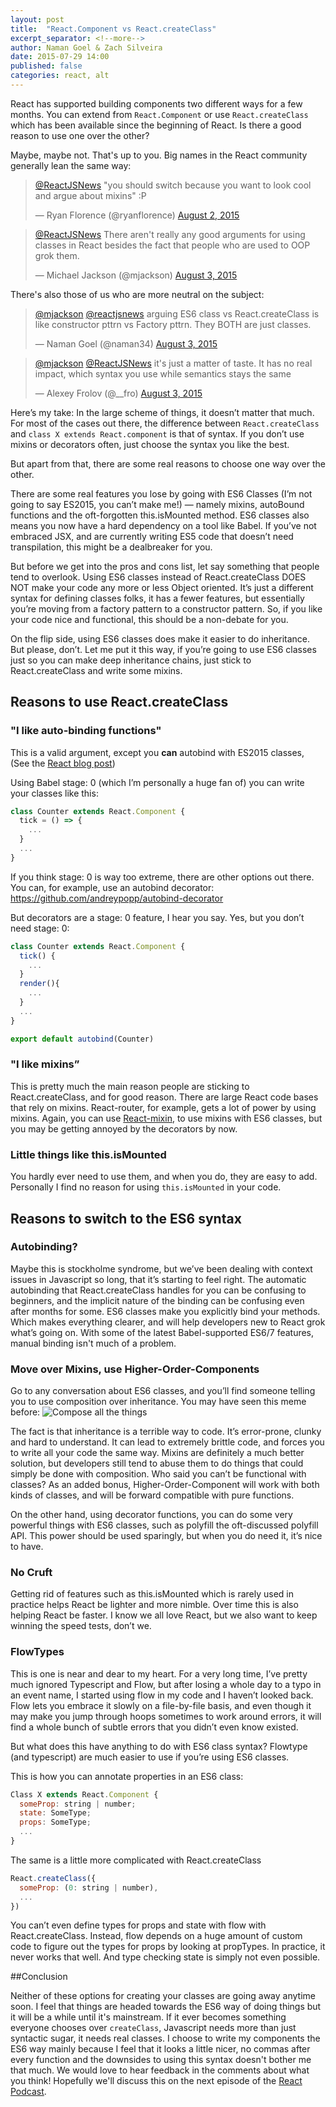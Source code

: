 ```yaml
---
layout: post
title:  "React.Component vs React.createClass"
excerpt_separator: <!--more-->
author: Naman Goel & Zach Silveira
date: 2015-07-29 14:00
published: false
categories: react, alt
---
```


React has supported building components two different ways for a few months. You can extend from `React.Component` or use `React.createClass` which has been available since the beginning of React. Is there a good reason to use one over the other?
<!--more-->
Maybe, maybe not. That's up to you. Big names in the React community generally lean the same way:

<blockquote class="twitter-tweet" lang="en"><p lang="en" dir="ltr"><a href="https://twitter.com/ReactJSNews">@ReactJSNews</a> &quot;you should switch because you want to look cool and argue about mixins&quot; :P</p>&mdash; Ryan Florence (@ryanflorence) <a href="https://twitter.com/ryanflorence/status/627985314393382912">August 2, 2015</a></blockquote>

<blockquote class="twitter-tweet" data-conversation="none" lang="en"><p lang="en" dir="ltr"><a href="https://twitter.com/ReactJSNews">@ReactJSNews</a> There aren&#39;t really any good arguments for using classes in React besides the fact that people who are used to OOP grok them.</p>&mdash; Michael Jackson (@mjackson) <a href="https://twitter.com/mjackson/status/628197552588886016">August 3, 2015</a></blockquote>

There's also those of us who are more neutral on the subject:

<blockquote class="twitter-tweet" data-conversation="none" lang="en"><p lang="en" dir="ltr"><a href="https://twitter.com/mjackson">@mjackson</a> <a href="https://twitter.com/ReactJSNews">@reactjsnews</a> arguing ES6 class vs React.createClass is like constructor pttrn vs Factory pttrn. They BOTH are just classes.</p>&mdash; Naman Goel (@naman34) <a href="https://twitter.com/naman34/status/628316538202947585">August 3, 2015</a></blockquote>

<blockquote class="twitter-tweet" data-conversation="none" lang="en"><p lang="en" dir="ltr"><a href="https://twitter.com/mjackson">@mjackson</a> <a href="https://twitter.com/ReactJSNews">@ReactJSNews</a> it&#39;s just a matter of taste. It has no real impact, which syntax you use while semantics stays the same</p>&mdash; Alexey Frolov (@__fro) <a href="https://twitter.com/__fro/status/628209100187402240">August 3, 2015</a></blockquote>

Here’s my take: In the large scheme of things, it doesn’t matter that much. For most of the cases out there, the difference between `React.createClass` and `class X extends React.component` is that of syntax. If you don’t use mixins or decorators often, just choose the syntax you like the best.

But apart from that, there are some real reasons to choose one way over the other.

There are some real features you lose by going with ES6 Classes (I’m not going to say ES2015, you can’t make me!) — namely mixins, autoBound functions and the oft-forgotten this.isMounted method. ES6 classes also means you now have a hard dependency on a tool like Babel. If you’ve not embraced JSX, and are currently writing ES5 code that doesn’t need transpilation, this might be a dealbreaker for you.

But before we get into the pros and cons list, let say something that people tend to overlook. Using ES6 classes instead of React.createClass DOES NOT make your code any more or less Object oriented. It’s just a different syntax for defining classes folks, it has a fewer features, but essentially you’re moving from a factory pattern to a constructor pattern. So, if you like your code nice and functional, this should be a non-debate for you.

On the flip side, using ES6 classes does make it easier to do inheritance. But please, don’t. Let me put it this way, if you’re going to use ES6 classes just so you can make deep inheritance chains, just stick to React.createClass and write some mixins.

## Reasons to use React.createClass

### "I like auto-binding functions"

This is a valid argument, except you **can** autobind with ES2015 classes, (See the [React blog post](https://facebook.github.io/react/blog/2015/01/27/react-v0.13.0-beta-1.html#autobinding))

Using Babel stage: 0 (which I’m personally a huge fan of) you can write your classes like this:

~~~js
class Counter extends React.Component {
  tick = () => {
    ...
  }
  ...
}

~~~

If you think stage: 0 is way too extreme, there are other options out there. You can, for example, use an autobind decorator: https://github.com/andreypopp/autobind-decorator

But decorators are a stage: 0 feature, I hear you say. Yes, but you don’t need stage: 0:

~~~js
class Counter extends React.Component {
  tick() {
    ...
  }
  render(){
    ...
  }
  ...
}

export default autobind(Counter)
~~~

### "I like mixins”

This is pretty much the main reason people are sticking to React.createClass, and for good reason. There are large React code bases that rely on mixins. React-router, for example, gets a lot of power by using mixins.
Again, you can use [React-mixin](https://www.npmjs.com/package/react-mixin), to use mixins with ES6 classes, but you may be getting annoyed by the decorators by now.

### Little things like this.isMounted

You hardly ever need to use them, and when you do, they are easy to add. Personally I find no reason for using `this.isMounted` in your code.

## Reasons to switch to the ES6 syntax

### Autobinding?
Maybe this is stockholme syndrome, but we’ve been dealing with context issues in Javascript so long, that it’s starting to feel right. The automatic autobinding that React.createClass handles for you can be confusing to beginners, and the implicit nature of the binding can be confusing even after months for some.
ES6 classes make you explicitly bind your methods. Which makes everything clearer, and will help developers new to React grok what’s going on. With some of the latest Babel-supported ES6/7 features, manual binding isn't much of a problem.

### Move over Mixins, use Higher-Order-Components
Go to any conversation about ES6 classes, and you’ll find someone telling you to use composition over inheritance. You may have seen this meme before:
![Compose all the things](https://encrypted-tbn2.gstatic.com/images?q=tbn:ANd9GcRW8W5l3CTR2UAHMvtdvCT-hyJc3Od5gJnyXyS6qrQQDXWLPevMkr164v_S)

The fact is that inheritance is a terrible way to code. It’s error-prone, clunky and hard to understand. It can lead to extremely brittle code, and forces you to write all your code the same way. Mixins are definitely a much better solution, but developers still tend to abuse them to do things that could simply be done with composition. Who said you can’t be functional with classes? As an added bonus, Higher-Order-Component will work with both kinds of classes, and will be forward compatible with pure functions.

On the other hand, using decorator functions, you can do some very powerful things with ES6 classes, such as polyfill the oft-discussed polyfill API. This power should be used sparingly, but when you do need it, it’s nice to have.

### No Cruft
Getting rid of features such as this.isMounted which is rarely used in practice helps React be lighter and more nimble. Over time this is also helping React be faster. I know we all love React, but we also want to keep winning the speed tests, don’t we.

### FlowTypes
This is one is near and dear to my heart. For a very long time, I’ve pretty much ignored Typescript and Flow, but after losing a whole day to a typo in an event name, I started using flow in my code and I haven’t looked back. Flow lets you embrace it slowly on a file-by-file basis, and even though it may make you jump through hoops sometimes to work around errors, it will find a whole bunch of subtle errors that you didn’t even know existed.

But what does this have anything to do with ES6 class syntax? Flowtype (and typescript) are much easier to use if you’re using ES6 classes.

This is how you can annotate properties in an ES6 class:

~~~js
Class X extends React.Component {
  someProp: string | number;
  state: SomeType;
  props: SomeType;
  ...
}
~~~

The same is a little more complicated with React.createClass
~~~js
React.createClass({
  someProp: (0: string | number),
  ...
})
~~~

You can’t even define types for props and state with flow with React.createClass. Instead, flow depends on a huge amount of custom code to figure out the types for props by looking at propTypes. In practice, it never works that well. And type checking state is simply not even possible.

##Conclusion

Neither of these options for creating your classes are going away anytime soon. I feel that things are headed towards the ES6 way of doing things but it will be a while until it's mainstream. If it ever becomes something everyone chooses over `createClass`, Javascript needs more than just syntactic sugar, it needs real classes. I choose to write my components the ES6 way mainly because I feel that it looks a little nicer, no commas after every function and the downsides to using this syntax doesn't bother me that much. We would love to hear feedback in the comments about what you think! Hopefully we'll discuss this on the next episode of the [React Podcast](http://reactpodcast.com).

